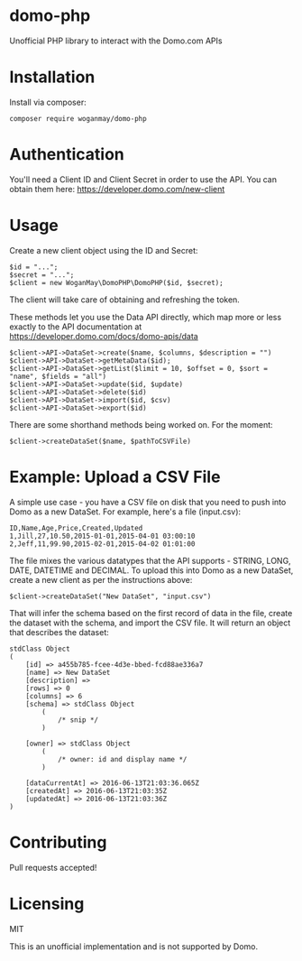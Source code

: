 # domo-php

Unofficial PHP library to interact with the Domo.com APIs

# Installation

Install via composer:

    composer require woganmay/domo-php
    
# Authentication

You'll need a Client ID and Client Secret in order to use the API. You can obtain them here: https://developer.domo.com/new-client

# Usage

Create a new client object using the ID and Secret:

    $id = "...";
    $secret = "...";
    $client = new WoganMay\DomoPHP\DomoPHP($id, $secret);
    
The client will take care of obtaining and refreshing the token.

These methods let you use the Data API directly, which map more or less exactly to the API documentation at https://developer.domo.com/docs/domo-apis/data

    $client->API->DataSet->create($name, $columns, $description = "")
    $client->API->DataSet->getMetaData($id);
    $client->API->DataSet->getList($limit = 10, $offset = 0, $sort = "name", $fields = "all")
    $client->API->DataSet->update($id, $update)
    $client->API->DataSet->delete($id)
    $client->API->DataSet->import($id, $csv)
    $client->API->DataSet->export($id)
    
There are some shorthand methods being worked on. For the moment:

    $client->createDataSet($name, $pathToCSVFile)
    
# Example: Upload a CSV File

A simple use case - you have a CSV file on disk that you need to push into Domo as a new DataSet. For example, here's a file (input.csv):

    ID,Name,Age,Price,Created,Updated
    1,Jill,27,10.50,2015-01-01,2015-04-01 03:00:10
    2,Jeff,11,99.90,2015-02-01,2015-04-02 01:01:00
    
The file mixes the various datatypes that the API supports - STRING, LONG, DATE, DATETIME and DECIMAL. To upload this into Domo as a new DataSet, create a new client as per the instructions above:

    $client->createDataSet("New DataSet", "input.csv")
    
That will infer the schema based on the first record of data in the file, create the dataset with the schema, and import the CSV file. It will return an object that describes the dataset:

    stdClass Object
    (
        [id] => a455b785-fcee-4d3e-bbed-fcd88ae336a7
        [name] => New DataSet
        [description] => 
        [rows] => 0
        [columns] => 6
        [schema] => stdClass Object
            (
                /* snip */
            )
    
        [owner] => stdClass Object
            (
                /* owner: id and display name */
            )
    
        [dataCurrentAt] => 2016-06-13T21:03:36.065Z
        [createdAt] => 2016-06-13T21:03:35Z
        [updatedAt] => 2016-06-13T21:03:36Z
    )
    
# Contributing

Pull requests accepted!

# Licensing

MIT

This is an unofficial implementation and is not supported by Domo.